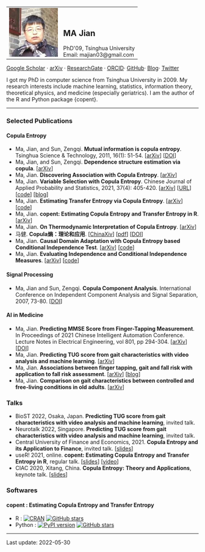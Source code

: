 <table border = "0">
  <tr>
    <td><img src="/head.jpeg" /></td>
    <td valign="bottom"> <h2> MA Jian </h2> PhD'09, Tsinghua University <br> Email: majian03@gmail.com </td>
  </tr>
</table>

[Google Scholar](https://scholar.google.com/citations?user=gqCD4kwAAAAJ) · 
[arXiv](http://arxiv.org/a/ma_j_3) · 
[ResearchGate](https://www.researchgate.net/profile/Jian_Ma9) · 
[ORCID](https://orcid.org/0000-0001-5357-1921)·
[GitHub](https://github.com/majianthu)·
[Blog](https://blog.sciencenet.cn/u/majianthu)·
[Twitter](https://twitter.com/majianthu)

I got my PhD in computer science from Tsinghua University in 2009. My research interests include machine learning, statistics, information theory, theoretical physics, and medicine (especially geriatrics). I am the author of the R and Python package {copent}.

---
### Selected Publications
#### Copula Entropy
* Ma, Jian, and Sun, Zengqi. **Mutual information is copula entropy**. Tsinghua Science & Technology, 2011, 16(1): 51-54. [[arXiv](https://arxiv.org/abs/0808.0845)] [[DOI](https://doi.org/10.1016/S1007-0214(11)70008-6)]
* Ma, Jian, and Sun, Zengqi. **Dependence structure estimation via copula**. [[arXiv](https://arxiv.org/abs/0804.4451)]
* Ma, Jian. **Discovering Association with Copula Entropy**. [[arXiv](https://arxiv.org/abs/1907.12268)]
* Ma, Jian. **Variable Selection with Copula Entropy**. Chinese Journal of Applied Probability and Statistics, 2021, 37(4): 405-420. [[arXiv](https://arxiv.org/abs/1910.12389)] [[URL](http://aps.ecnu.edu.cn/CN/10.3969/j.issn.1001-4268.2021.04.006)] [[code](https://github.com/majianthu/aps2020)] [[blog](https://www.hitachi.com.cn/hcrd/sc/aiblog/2022/0125/index.html)]
* Ma, Jian. **Estimating Transfer Entropy via Copula Entropy**. [[arXiv](https://arxiv.org/abs/1910.04375)] [[code](https://github.com/majianthu/transferentropy)]
* Ma, Jian. **copent: Estimating Copula Entropy and Transfer Entropy in R**. [[arXiv](https://arxiv.org/abs/2005.14025)] 
* Ma, Jian. **On Thermodynamic Interpretation of Copula Entropy**. [[arXiv](https://arxiv.org/abs/2111.14042)]
* 马健. **Copula熵：理论和应用**. [[ChinaXiv](http://chinaxiv.org/abs/202105.00070)] [[pdf](/ce-survey.pdf)] [[DOI](https://doi.org/10.12074/202105.00070)]
* Ma, Jian. **Causal Domain Adaptation with Copula Entropy based Conditional Independence Test**. [[arXiv](https://arxiv.org/abs/2202.13482)] [[code](https://github.com/majianthu/cda)]
* Ma, Jian. **Evaluating Independence and Conditional Independence Measures**. [[arXiv](https://arxiv.org/abs/2205.07253)] [[code](https://github.com/majianthu/eval)]

#### Signal Processing
* Ma, Jian and Sun, Zengqi. **Copula Component Analysis**. International Conference on Independent Component Analysis and Signal Separation, 2007, 73-80. [[DOI](https://doi.org/10.1007/978-3-540-74494-8_10)]

#### AI in Medicine
* Ma, Jian. **Predicting MMSE Score from Finger-Tapping Measurement**.  In Proceedings of 2021 Chinese Intelligent Automation Conference. Lecture Notes in Electrical Engineering, vol 801, pp 294-304. [[arXiv](https://arxiv.org/abs/2004.08730)] [[DOI](https://doi.org/10.1007/978-981-16-6372-7_34)]
* Ma, Jian. **Predicting TUG score from gait characteristics with video analysis and machine learning**. [[arXiv](https://arxiv.org/abs/2003.00875)] 
* Ma, Jian. **Associations between finger tapping, gait and fall risk with application to fall risk assessment**. [[arXiv](https://arxiv.org/abs/2006.16648)]  [[blog](https://www.hitachi.com.cn/hcrd/sc/aiblog/0924/index.html)]
* Ma, Jian. **Comparison on gait characteristics between controlled and free-living conditions in old adults**. [[arXiv](https://arxiv.org/abs/2202.07921)] 

### Talks
* BioST 2022, Osaka, Japan. **Predicting TUG score from gait characteristics with video analysis and machine learning**, invited talk.
* Neurotalk 2022, Singapore. **Predicting TUG score from gait characteristics with video analysis and machine learning**, invited talk.
* Central University of Finance and Economics, 2021. **Copula Entropy and its Application to Finance**, invited talk. [[slides](/applications.pdf)]
* useR! 2021, online. **copent: Estimating Copula Entropy and Transfer Entropy in R**, regular talk. [[slides](/useR2021.pdf)] [[video](https://www.youtube.com/watch?v=5IKm9MHGoDM)]
* CIAC 2020, Xitang, China. **Copula Entropy: Theory and Applications**, keynote talk. [[slides](/ciac2020ce.pdf)]

### Softwares
#### copent : Estimating Copula Entropy and Transfer Entropy
* R : [![CRAN](https://www.r-pkg.org/badges/version/copent)](https://cran.r-project.org/package=copent) [![GitHub stars](https://img.shields.io/github/stars/majianthu/copent.svg?style=social&label=Star&maxAge=2592000)](https://GitHub.com/majianthu/copent/)
* Python : [![PyPI version](https://badge.fury.io/py/copent.svg)](https://pypi.org/project/copent)  [![GitHub stars](https://img.shields.io/github/stars/majianthu/pycopent.svg?style=social&label=Star&maxAge=2592000)](https://GitHub.com/majianthu/pycopent/)

---
Last update: 2022-05-30
